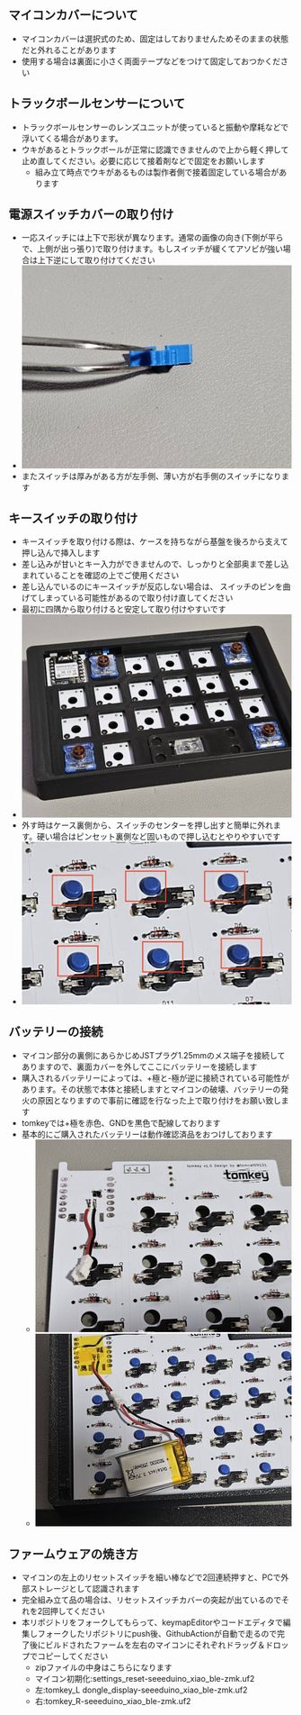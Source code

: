## マイコンカバーについて
- マイコンカバーは選択式のため、固定はしておりませんためそのままの状態だと外れることがあります
- 使用する場合は裏面に小さく両面テープなどをつけて固定しておつかください

## トラックボールセンサーについて
- トラックボールセンサーのレンズユニットが使っていると振動や摩耗などで浮いてくる場合があります。
- ウキがあるとトラックボールが正常に認識できませんので上から軽く押して止め直してください。必要に応じて接着剤などで固定をお願いします
  - 組み立て時点でウキがあるものは製作者側で接着固定している場合があります

## 電源スイッチカバーの取り付け
- 一応スイッチには上下で形状が異なります。通常の画像の向き(下側が平らで、上側が出っ張り)で取り付けます。もしスイッチが緩くてアソビが強い場合は上下逆にして取り付けてください
- ![sw01](../img/build/188771_0.jpg)
- またスイッチは厚みがある方が左手側、薄い方が右手側のスイッチになります

## キースイッチの取り付け
- キースイッチを取り付ける際は、ケースを持ちながら基盤を後ろから支えて押し込んで挿入します
- 差し込みが甘いとキー入力ができませんので、しっかりと全部奥まで差し込まれていることを確認の上でご使用ください
- 差し込んでいるのにキースイッチが反応しない場合は、 スイッチのピンを曲げてしまっている可能性があるので取り付け直してください
- 最初に四隅から取り付けると安定して取り付けやすいです
- ![ksw01](../img/build/188773_0.jpg)
- 外す時はケース裏側から、スイッチのセンターを押し出すと簡単に外れます。硬い場合はピンセット裏側など固いもので押し込むとやりやすいです
- ![ksw02](../img/build/18888.jpg)

## バッテリーの接続
- マイコン部分の裏側にあらかじめJSTプラグ1.25mmのメス端子を接続してありますので、裏面カバーを外してここにバッテリーを接続します
- 購入されるバッテリーによっては、+極と-極が逆に接続されている可能性があります。その状態で本体と接続しますとマイコンの破壊、バッテリーの発火の原因となりますので事前に確認を行なった上で取り付けをお願い致します
- tomkeyでは+極を赤色、GNDを黒色で配線しております
- 基本的にご購入されたバッテリーは動作確認済品をおつけしております
  - ![bat01](../img/build/188769_0.jpg)
  - ![bat02](../img/build/188775_0.jpg)

## ファームウェアの焼き方
- マイコンの左上のリセットスイッチを細い棒などで2回連続押すと、PCで外部ストレージとして認識されます
- 完全組み立て品の場合は、リセットスイッチカバーの突起が出ているのでそれを2回押してください
- 本リポジトリをフォークしてもらって、keymapEditorやコードエディタで編集しフォークしたリポジトリにpush後、GithubActionが自動で走るので完了後にビルドされたファームを左右のマイコンにそれぞれドラッグ＆ドロップでコピーしてください
  - zipファイルの中身はこちらになります
  - マイコン初期化:settings_reset-seeeduino_xiao_ble-zmk.uf2
  - 左:tomkey_L dongle_display-seeeduino_xiao_ble-zmk.uf2
  - 右:tomkey_R-seeeduino_xiao_ble-zmk.uf2
